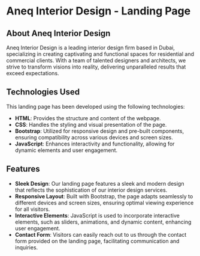# Aneq Interior Design - Landing Page

## About Aneq Interior Design

Aneq Interior Design is a leading interior design firm based in Dubai, specializing in creating captivating and functional spaces for residential and commercial clients. With a team of talented designers and architects, we strive to transform visions into reality, delivering unparalleled results that exceed expectations.

## Technologies Used

This landing page has been developed using the following technologies:

- **HTML**: Provides the structure and content of the webpage.
- **CSS**: Handles the styling and visual presentation of the page.
- **Bootstrap**: Utilized for responsive design and pre-built components, ensuring compatibility across various devices and screen sizes.
- **JavaScript**: Enhances interactivity and functionality, allowing for dynamic elements and user engagement.

## Features

- **Sleek Design**: Our landing page features a sleek and modern design that reflects the sophistication of our interior design services.
- **Responsive Layout**: Built with Bootstrap, the page adapts seamlessly to different devices and screen sizes, ensuring optimal viewing experience for all visitors.
- **Interactive Elements**: JavaScript is used to incorporate interactive elements, such as sliders, animations, and dynamic content, enhancing user engagement.
- **Contact Form**: Visitors can easily reach out to us through the contact form provided on the landing page, facilitating communication and inquiries.

